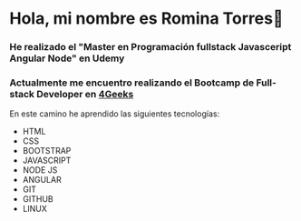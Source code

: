 # Hola, mi nombre es Romina Torres👋

### He realizado el "Master en Programación fullstack Javasceript Angular Node" en Udemy

### Actualmente me encuentro realizando el Bootcamp de Full-stack Developer en [4Geeks](4geeks.com)

En este camino he aprendido las siguientes tecnologías:
- HTML 
- CSS 
- BOOTSTRAP
- JAVASCRIPT
- NODE JS
- ANGULAR
- GIT
- GITHUB
- LINUX


